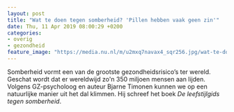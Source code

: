 ```yaml
---
layout: post
title: "Wat te doen tegen somberheid? 'Pillen hebben vaak geen zin'"
date: Thu, 11 Apr 2019 08:00:29 +0200
categories: 
- overig 
- gezondheid 
feature_image: "https://media.nu.nl/m/u2mxq7navax4_sqr256.jpg/wat-te-doen-tegen-somberheid-pillen-hebben-vaak-geen-zin.jpg"
---
```


Somberheid vormt een van de grootste gezondheidsrisico’s ter wereld. Geschat wordt dat er wereldwijd zo'n 350 miljoen mensen aan lijden. Volgens GZ-psycholoog en auteur Bjarne Timonen kunnen we op een natuurlijke manier uit het dal klimmen. Hij schreef het boek <em>De leefstijlgids tegen somberheid</em>.
